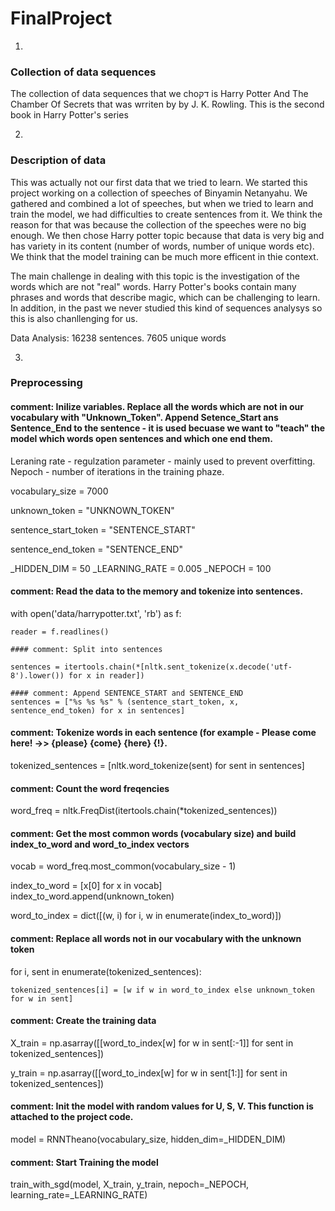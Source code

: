# FinalProject

1.  

### Collection of data sequences

The collection of data sequences that we choדק is Harry Potter And The Chamber Of Secrets that was wrriten by by J. K. Rowling. This is the second book in Harry Potter's series

2.

### Description of data

This was actually not our first data that we tried to learn. We started this project working on a collection of speeches of Binyamin Netanyahu. We gathered and combined a lot of speeches, but when we tried to learn and train the model, we had difficulties to create sentences from it. We think the reason for that was because the collection of the speeches were no big enough. 
We then chose Harry potter topic because that data is very big and has variety in its content (number of words, number of unique words etc). We think that the model training can be much more efficent in thie context. 

The main challenge in dealing with this topic is the investigation of the words which are not "real" words. Harry Potter's books contain many phrases and words that describe magic, which can be challenging to learn.
In addition, in the past we never studied this kind of sequences analysys so this is also chanllenging for us. 

Data Analysis:
16238 sentences.
7605 unique words

3.

### Preprocessing

#### comment: Inilize variables. Replace all the words which are not in our vocabulary with "Unknown_Token". Append Setence_Start ans Sentence_End to the sentence - it is used becuase we want to "teach" the model which words open sentences and which one end them.
Leraning rate - regulzation parameter - mainly used to prevent overfitting.
Nepoch - number of iterations in the training phaze. 

vocabulary_size = 7000

unknown_token = "UNKNOWN_TOKEN"

sentence_start_token = "SENTENCE_START"

sentence_end_token = "SENTENCE_END"

_HIDDEN_DIM = 50
_LEARNING_RATE = 0.005
_NEPOCH = 100




#### comment: Read the data to the memory and tokenize into sentences. 
with open('data/harrypotter.txt', 'rb') as f:

    reader = f.readlines()

    #### comment: Split into sentences

    sentences = itertools.chain(*[nltk.sent_tokenize(x.decode('utf-8').lower()) for x in reader])

    #### comment: Append SENTENCE_START and SENTENCE_END
    sentences = ["%s %s %s" % (sentence_start_token, x, sentence_end_token) for x in sentences]


#### comment: Tokenize words in each sentence (for example - Please come here! ->> {please} {come} {here} {!}. 
tokenized_sentences = [nltk.word_tokenize(sent) for sent in sentences]



#### comment: Count the word freqencies
word_freq = nltk.FreqDist(itertools.chain(*tokenized_sentences))





#### comment: Get the most common words (vocabulary size) and build index_to_word and word_to_index vectors
vocab = word_freq.most_common(vocabulary_size - 1)

index_to_word = [x[0] for x in vocab]
index_to_word.append(unknown_token)

word_to_index = dict([(w, i) for i, w in enumerate(index_to_word)])



#### comment: Replace all words not in our vocabulary with the unknown token
for i, sent in enumerate(tokenized_sentences):

    tokenized_sentences[i] = [w if w in word_to_index else unknown_token for w in sent]

#### comment: Create the training data
X_train = np.asarray([[word_to_index[w] for w in sent[:-1]] for sent in tokenized_sentences])

y_train = np.asarray([[word_to_index[w] for w in sent[1:]] for sent in tokenized_sentences])

#### comment: Init the model with random values for U, S, V. This function is attached to the project code.

model = RNNTheano(vocabulary_size, hidden_dim=_HIDDEN_DIM)

#### comment: Start Training the model
train_with_sgd(model, X_train, y_train, nepoch=_NEPOCH, learning_rate=_LEARNING_RATE)



